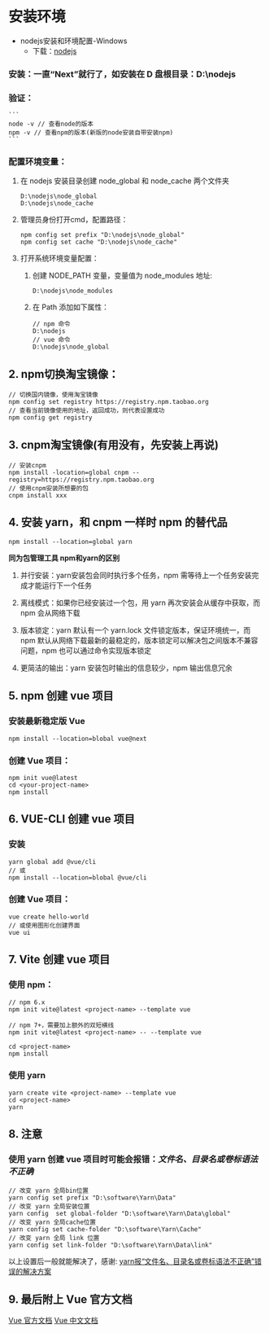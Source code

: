 # 安装环境

+ nodejs安装和环境配置-Windows
    - 下载：[nodejs](https://nodejs.org/en/)

### 安装：一直“Next”就行了，如安装在 D 盘根目录：D:\nodejs

### 验证：

    ```
    node -v // 查看node的版本
    npm -v // 查看npm的版本(新版的node安装自带安装npm)
    ```

### 配置环境变量：

1.  在 nodejs 安装目录创建 node_global 和 node_cache 两个文件夹

    ```
    D:\nodejs\node_global
    D:\nodejs\node_cache
    ```

2.  管理员身份打开cmd，配置路径：

    ```
    npm config set prefix "D:\nodejs\node_global"
    npm config set cache "D:\nodejs\node_cache"
    ```

3.  打开系统环境变量配置：

    1) 创建 NODE_PATH 变量，变量值为 node_modules 地址:
    
        ```
        D:\nodejs\node_modules
        ```

    2) 在 Path 添加如下属性：

        ```
        // npm 命令
        D:\nodejs
        // vue 命令
        D:\nodejs\node_global
        ```

## 2. npm切换淘宝镜像：

```
// 切换国内镜像，使用淘宝镜像
npm config set registry https://registry.npm.taobao.org
// 查看当前镜像使用的地址，返回成功，则代表设置成功
npm config get registry
```

## 3. cnpm淘宝镜像(有用没有，先安装上再说)

```
// 安装cnpm
npm install -location=global cnpm --registry=https://registry.npm.taobao.org
// 使用cnpm安装所想要的包
cnpm install xxx
```

## 4. 安装 yarn，和 cnpm 一样时 npm 的替代品

```
npm install --location=global yarn
```

**同为包管理工具 npm和yarn的区别**

1. 并行安装：yarn安装包会同时执行多个任务，npm 需等待上一个任务安装完成才能运行下一个任务
        
2. 离线模式：如果你已经安装过一个包，用 yarn 再次安装会从缓存中获取，而 npm 会从网络下载

3. 版本锁定：yarn 默认有一个 yarn.lock 文件锁定版本，保证环境统一，而 npm 默认从网络下载最新的最稳定的，版本锁定可以解决包之间版本不兼容问题，npm 也可以通过命令实现版本锁定

4. 更简洁的输出：yarn 安装包时输出的信息较少，npm 输出信息冗余

## 5. npm 创建 vue 项目

### 安装最新稳定版 Vue

```
npm install --location=blobal vue@next
```

### 创建 Vue 项目：

```
npm init vue@latest
cd <your-project-name>
npm install
```

## 6. VUE-CLI 创建 vue 项目

### 安装

```
yarn global add @vue/cli
// 或
npm install --location=blobal @vue/cli
```

### 创建 Vue 项目：

```
vue create hello-world
// 或使用图形化创建界面
vue ui
```

## 7. Vite 创建 vue 项目

### 使用 npm：

```
// npm 6.x
npm init vite@latest <project-name> --template vue

// npm 7+，需要加上额外的双短横线 
npm init vite@latest <project-name> -- --template vue

cd <project-name>
npm install
```

### 使用 yarn

```
yarn create vite <project-name> --template vue
cd <project-name>
yarn
```

## 8. 注意

### 使用 yarn 创建 vue 项目时可能会报错：*文件名、目录名或卷标语法不正确*

```
// 改变 yarn 全局bin位置
yarn config set prefix "D:\software\Yarn\Data"
// 改变 yarn 全局安装位置
yarn config  set global-folder "D:\software\Yarn\Data\global"
// 改变 yarn 全局cache位置
yarn config set cache-folder "D:\software\Yarn\Cache"
// 改变 yarn 全局 link 位置
yarn config set link-folder "D:\software\Yarn\Data\link"
```

以上设置后一般就能解决了，感谢: [yarn报“文件名、目录名或卷标语法不正确”错误的解决方案](https://juejin.cn/post/6844904111570190349)

## 9. 最后附上 Vue 官方文档

[Vue 官方文档](https://vuejs.org/guide/quick-start.html)
[Vue 中文文档](https://v3.cn.vuejs.org/guide/installation.html)
